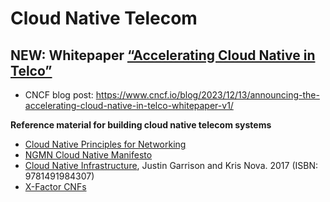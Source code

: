 # Cloud Native Telecom

## NEW: Whitepaper [“Accelerating Cloud Native in Telco”](whitepapers/Accelerating_Cloud_Native_in_Telco.md)
- CNCF blog post: https://www.cncf.io/blog/2023/12/13/announcing-the-accelerating-cloud-native-in-telco-whitepaper-v1/

**Reference material for building cloud native telecom systems**

- [Cloud Native Principles for Networking](https://networking.cloud-native-principles.org/)
- [NGMN Cloud Native Manifesto](https://www.ngmn.org/highlight/ngmn-publishes-cloud-native-manifesto.html)
- [Cloud Native Infrastructure](https://www.oreilly.com/library/view/cloud-native-infrastructure/9781491984291/), Justin Garrison and Kris Nova. 2017 (ISBN: 9781491984307)
- [X-Factor CNFs](https://x.cnf.dev/)

